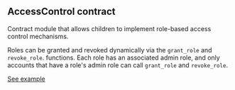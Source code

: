## AccessControl contract

Contract module that allows children to implement role-based access
control mechanisms.

Roles can be granted and revoked dynamically via the `grant_role` and
`revoke_role`. functions. Each role has an associated admin role, and only
accounts that have a role's admin role can call `grant_role` and `revoke_role`.

[See example](https://supercolony-net.github.io/openbrush-contracts/smart-contracts/access-control)